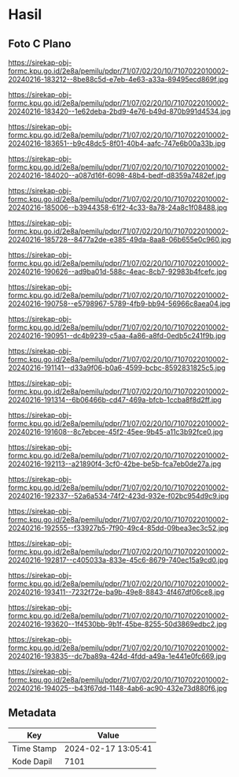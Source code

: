 # Hasil

## Foto C Plano

https://sirekap-obj-formc.kpu.go.id/2e8a/pemilu/pdpr/71/07/02/20/10/7107022010002-20240216-183212--8be88c5d-e7eb-4e63-a33a-89495ecd869f.jpg

https://sirekap-obj-formc.kpu.go.id/2e8a/pemilu/pdpr/71/07/02/20/10/7107022010002-20240216-183420--1e62deba-2bd9-4e76-b49d-870b991d4534.jpg

https://sirekap-obj-formc.kpu.go.id/2e8a/pemilu/pdpr/71/07/02/20/10/7107022010002-20240216-183651--b9c48dc5-8f01-40b4-aafc-747e6b00a33b.jpg

https://sirekap-obj-formc.kpu.go.id/2e8a/pemilu/pdpr/71/07/02/20/10/7107022010002-20240216-184020--a087d16f-6098-48b4-bedf-d8359a7482ef.jpg

https://sirekap-obj-formc.kpu.go.id/2e8a/pemilu/pdpr/71/07/02/20/10/7107022010002-20240216-185006--b3944358-61f2-4c33-8a78-24a8c1f08488.jpg

https://sirekap-obj-formc.kpu.go.id/2e8a/pemilu/pdpr/71/07/02/20/10/7107022010002-20240216-185728--8477a2de-e385-49da-8aa8-06b655e0c960.jpg

https://sirekap-obj-formc.kpu.go.id/2e8a/pemilu/pdpr/71/07/02/20/10/7107022010002-20240216-190626--ad9ba01d-588c-4eac-8cb7-92983b4fcefc.jpg

https://sirekap-obj-formc.kpu.go.id/2e8a/pemilu/pdpr/71/07/02/20/10/7107022010002-20240216-190758--e5798967-5789-4fb9-bb94-56966c8aea04.jpg

https://sirekap-obj-formc.kpu.go.id/2e8a/pemilu/pdpr/71/07/02/20/10/7107022010002-20240216-190951--dc4b9239-c5aa-4a86-a8fd-0edb5c241f9b.jpg

https://sirekap-obj-formc.kpu.go.id/2e8a/pemilu/pdpr/71/07/02/20/10/7107022010002-20240216-191141--d33a9f06-b0a6-4599-bcbc-8592831825c5.jpg

https://sirekap-obj-formc.kpu.go.id/2e8a/pemilu/pdpr/71/07/02/20/10/7107022010002-20240216-191314--6b06466b-cd47-469a-bfcb-1ccba8f8d2ff.jpg

https://sirekap-obj-formc.kpu.go.id/2e8a/pemilu/pdpr/71/07/02/20/10/7107022010002-20240216-191608--8c7ebcee-45f2-45ee-9b45-a11c3b92fce0.jpg

https://sirekap-obj-formc.kpu.go.id/2e8a/pemilu/pdpr/71/07/02/20/10/7107022010002-20240216-192113--a21890f4-3cf0-42be-be5b-fca7eb0de27a.jpg

https://sirekap-obj-formc.kpu.go.id/2e8a/pemilu/pdpr/71/07/02/20/10/7107022010002-20240216-192337--52a6a534-74f2-423d-932e-f02bc954d9c9.jpg

https://sirekap-obj-formc.kpu.go.id/2e8a/pemilu/pdpr/71/07/02/20/10/7107022010002-20240216-192555--f33927b5-7f90-49c4-85dd-09bea3ec3c52.jpg

https://sirekap-obj-formc.kpu.go.id/2e8a/pemilu/pdpr/71/07/02/20/10/7107022010002-20240216-192817--c405033a-833e-45c6-8679-740ec15a9cd0.jpg

https://sirekap-obj-formc.kpu.go.id/2e8a/pemilu/pdpr/71/07/02/20/10/7107022010002-20240216-193411--7232f72e-ba9b-49e8-8843-4f467df06ce8.jpg

https://sirekap-obj-formc.kpu.go.id/2e8a/pemilu/pdpr/71/07/02/20/10/7107022010002-20240216-193620--1f4530bb-9b1f-45be-8255-50d3869edbc2.jpg

https://sirekap-obj-formc.kpu.go.id/2e8a/pemilu/pdpr/71/07/02/20/10/7107022010002-20240216-193835--dc7ba89a-424d-4fdd-a49a-1e441e0fc669.jpg

https://sirekap-obj-formc.kpu.go.id/2e8a/pemilu/pdpr/71/07/02/20/10/7107022010002-20240216-194025--b43f67dd-1148-4ab6-ac90-432e73d880f6.jpg


## Metadata

| Key        | Value               |
| ---------- | ------------------- |
| Time Stamp | 2024-02-17 13:05:41 |
| Kode Dapil | 7101                |




